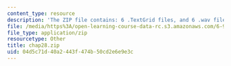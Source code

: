 ```yaml
---
content_type: resource
description: 'The ZIP file contains: 6 .TextGrid files, and 6 .wav files.'
file: /media/https%3A/open-learning-course-data-rc.s3.amazonaws.com/6-911-transcribing-prosodic-structure-of-spoken-utterances-with-tobi-january-iap-2006/04d5c71d40a2443f474b50cd2e6e9e3c_chap28.zip
file_type: application/zip
resourcetype: Other
title: chap28.zip
uid: 04d5c71d-40a2-443f-474b-50cd2e6e9e3c
---
```

